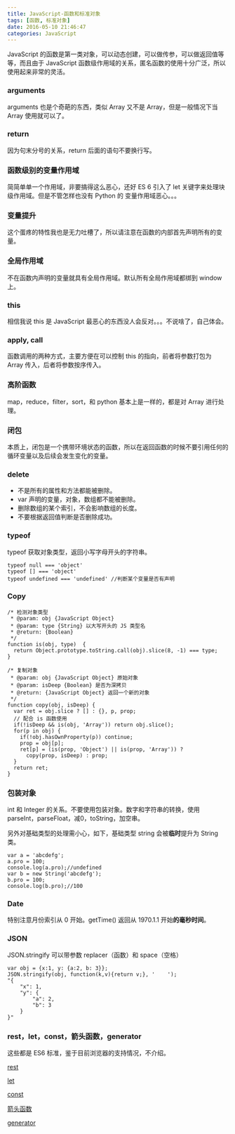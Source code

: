 ```yaml
---
title: JavaScript-函数和标准对象
tags: [函数, 标准对象]
date: 2016-05-10 21:46:47
categories: JavaScript
---
```


JavaScript 的函数是第一类对象，可以动态创建，可以做传参，可以做返回值等等，而且由于 JavaScript 函数级作用域的关系，匿名函数的使用十分广泛，所以使用起来非常的灵活。

### arguments
arguments 也是个奇葩的东西，类似 Array 又不是 Array，但是一般情况下当 Array 使用就可以了。

### return
因为句末分号的关系，return 后面的语句不要换行写。

<!-- more -->

### 函数级别的变量作用域
简简单单一个作用域，非要搞得这么恶心，还好 ES 6 引入了 let 关键字来处理块级作用域。但是不管怎样也没有 Python 的 变量作用域恶心。。。

### 变量提升
这个蛋疼的特性我也是无力吐槽了，所以请注意在函数的内部首先声明所有的变量。

### 全局作用域
不在函数内声明的变量就具有全局作用域。默认所有全局作用域都绑到 window 上。

### this
相信我说 this 是 JavaScript 最恶心的东西没人会反对。。。不说啥了，自己体会。

### apply, call
函数调用的两种方式，主要方便在可以控制 this 的指向，前者将参数打包为 Array 传入，后者将参数按序传入。

### 高阶函数
map，reduce，filter，sort，和 python 基本上是一样的，都是对 Array 进行处理。

### 闭包
本质上，闭包是一个携带环境状态的函数，所以在返回函数的时候不要引用任何的循环变量以及后续会发生变化的变量。

### delete
* 不是所有的属性和方法都能被删除。
* var 声明的变量，对象，数组都不能被删除。
* 删除数组的某个索引，不会影响数组的长度。
* 不要根据返回值判断是否删除成功。

### typeof
typeof 获取对象类型，返回小写字母开头的字符串。 

```
typeof null === 'object'
typeof [] === 'object'
typeof undefined === 'undefined' //判断某个变量是否有声明
```

### Copy

```
/* 检测对象类型
 * @param: obj {JavaScript Object}
 * @param: type {String} 以大写开头的 JS 类型名
 * @return: {Boolean}
 */
function is(obj, type)  {
  return Object.prototype.toString.call(obj).slice(8, -1) === type;
}

/* 复制对象
 * @param: obj {JavaScript Object} 原始对象
 * @param: isDeep {Boolean} 是否为深拷贝
 * @return: {JavaScript Object} 返回一个新的对象
 */
function copy(obj, isDeep) {
  var ret = obj.slice ? [] : {}, p, prop;
  // 配合 is 函数使用
  if(!isDeep && is(obj, 'Array')) return obj.slice();
  for(p in obj) {
    if(!obj.hasOwnProperty(p)) continue;
    prop = obj[p];
    ret[p] = (is(prop, 'Object') || is(prop, 'Array')) ? 
      copy(prop, isDeep) : prop;
  }
  return ret;
}
```

### 包装对象
int 和 Integer 的关系。不要使用包装对象。数字和字符串的转换，使用 parseInt，parseFloat，减0，toString，加空串。

另外对基础类型的处理需小心，如下，基础类型 string 会被**临时**提升为 String 类。

```
var a = 'abcdefg';
a.pro = 100;
console.log(a.pro);//undefined
var b = new String('abcdefg');
b.pro = 100;
console.log(b.pro);//100
```

### Date
特别注意月份索引从 0 开始。getTime() 返回从 1970.1.1 开始**的毫秒时间**。

### JSON
JSON.stringify 可以带参数 replacer（函数）和 space（空格）

```
var obj = {x:1, y: {a:2, b: 3}};
JSON.stringify(obj, function(k,v){return v;}, '    ');
"{
    "x": 1,
    "y": {
        "a": 2,
        "b": 3
    }
}"
```

### rest，let，const，箭头函数，generator
这些都是 ES6 标准，鉴于目前浏览器的支持情况，不介绍。

[rest](https://developer.mozilla.org/en-US/docs/Web/JavaScript/Reference/Functions/rest_parameters)

[let](https://developer.mozilla.org/en-US/docs/Web/JavaScript/Reference/Statements/let)

[const](https://developer.mozilla.org/en-US/docs/Web/JavaScript/Reference/Statements/const)

[箭头函数](https://developer.mozilla.org/en-US/docs/Web/JavaScript/Reference/Functions/Arrow_functions)

[generator](https://developer.mozilla.org/en-US/docs/Web/JavaScript/Reference/Global_Objects/Generator)